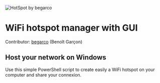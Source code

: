 ![HotSpot by begarco](https://github.com/begarco/hotspot/resources/blob/master/logo_hotspot.png?raw=true)
# WiFi hotspot manager with GUI
Contributor: [begarco](https://github.com/begarco) (Benoît Garçon)

## Host your network on Windows
Use this simple PowerShell script to create easily a WiFi hotspot on your computer and share your connexion.
